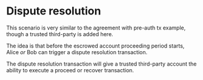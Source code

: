 # Dispute resolution 

This scenario is very similar to the agreement with pre-auth tx example, though a trusted third-party is added here.

The idea is that before the escrowed account proceeding period starts, Alice *or* Bob can trigger a dispute resolution transaction.

The dispute resolution transaction will give a trusted third-party account the ability to execute a proceed or recover transaction.